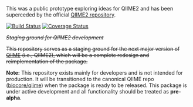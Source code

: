 This was a public prototype exploring ideas for QIIME2 and has been superceded by the official [QIIME2 repository](https://github.com/biocore/qiime2).

[![Build Status](https://travis-ci.org/biocore/metoo.png?branch=master)](https://travis-ci.org/biocore/metoo) [![Coverage Status](https://coveralls.io/repos/biocore/metoo/badge.png)](https://coveralls.io/r/biocore/metoo)

~~*Staging ground for QIIME2 development*~~

~~This repository serves as a staging ground for the next major version of
[QIIME](http://qiime.org/) (i.e., QIIME2), which will be a complete redesign
and reimplementation of the package.~~

**Note:** This repository exists mainly for developers and is not intended for
production. It will be transitioned to the canonical QIIME repo
([biocore/qiime](https://github.com/biocore/qiime)) when the package is ready
to be released. This package is under active development and all functionality
should be treated as **pre-alpha**.
